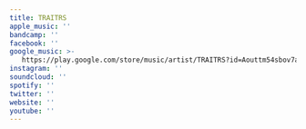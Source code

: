 ```yaml
---
title: TRAITRS
apple_music: ''
bandcamp: ''
facebook: ''
google_music: >-
   https://play.google.com/store/music/artist/TRAITRS?id=Aouttm54sbov7aghcfx6z5pyr4i
instagram: ''
soundcloud: ''
spotify: ''
twitter: ''
website: ''
youtube: ''
---
```


